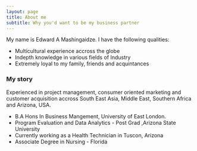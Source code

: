 ```yaml
---
layout: page
title: About me
subtitle: Why you'd want to be my business partner
---
```


My name is Edward A Mashingaidze. I have the following qualities:

- Multicultural experience accross the globe
- Indepth knowledge in various fields of Industry
- Extremely loyal to my family, friends and acquintances

### My story 
Experienced in project management, consumer oriented marketing and customer acquisition accross South East Asia, Middle East, Southern Africa and Arizona, USA. 

- B.A Hons In Business Mangement, University of East London.
- Program Evaluation and Data Analytics - Post Grad ,Arizona State University  
- Currently working as a Health Technician in Tuscon, Arizona
- Associate Degree in Nursing - Florida
